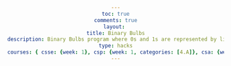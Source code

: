 ```yaml
---
toc: true
comments: true
layout: 
title: Binary Bulbs
description: Binary Bulbs program where 0s and 1s are represented by lightbulbs.
type: hacks
courses: { csse: {week: 1}, csp: {week: 1, categories: [4.A]}, csa: {week: 0} }
---
```

<html lang="en">

<head>
    <meta charset="UTF-8">
    <meta name="viewport" content="width=device-width, initial-scale=1.0">
    <title>Binary Bulbs</title>
    <style>
        body {
            font-family: 'Arial', sans-serif;
            text-align: center;
            margin: 20px;
        }

        h2 {
            color: #333;
        }

        .bulb-row {
            display: flex;
            flex-wrap: wrap;
            justify-content: center;
            margin-top: 20px;
        }

        .bulb-box {
            display: flex;
            flex-direction: column;
            align-items: center;
            margin: 10px;
        }

        .bulb {
            width: 50px;
            height: 50px;
            margin: 5px;
            cursor: pointer;
            background-size: cover;
            border: 2px solid #ccc;
            border-radius: 5px;
        }

        .bulb.on {
            background-image: url('https://imgs.search.brave.com/NXS21r_KAv6dNeXNdTdujnd_5G7oDYgvbnkPypQa_Gc/rs:fit:860:0:0/g:ce/aHR0cHM6Ly9jZG4t/MC5lbW9qaXMud2lr/aS9lbW9qaS1waWNz/L29wZW5tb2ppL2xp/Z2h0LWJ1bGItb3Bl/bm1vamkucG5n');
        }

        .bulb.off {
            background-image: url('https://imgs.search.brave.com/MFLjYBZxftkyeeaYWO-sjTk0MStDluO1SfkdWkly-ng/rs:fit:860:0:0/g:ce/aHR0cHM6Ly9jZG4t/aWNvbnMtcG5nLmZs/YXRpY29uLmNvbS81/MTIvMzIvMzIyOTku/cG5n'); 
        }

        .decimal-display {
            margin-top: 20px;
            font-size: 18px;
        }

        #turn-on-button {
            margin-top: 20px;
            padding: 10px;
            background-color: #4CAF50;
            color: white;
            border: none;
            border-radius: 5px;
            cursor: pointer;
        }

        #turn-on-button:hover {
            background-color: #45a049;
        }
    </style>
</head>

<body>

    <h2>Binary Bulbs</h2>
    <label for="num-bulbs">Enter the number of bulbs: </label>
    <input type="number" id="num-bulbs" min="1" value="8">
    <button id="submit-button">Submit</button>

    <div class="bulb-row" id="bulbs-row"></div>
    <div class="decimal-display" id="decimal-display"></div>

    <script>
        function binaryBulbs(n) {
            return Array(n).fill(0);
        }

        function displayBulbs(bulbs) {
            const bulbsRow = document.getElementById('bulbs-row');
            bulbsRow.innerHTML = '';

            bulbs.forEach((bulb, index) => {
                const bulbBox = document.createElement('div');
                bulbBox.className = 'bulb-box';

                const bulbElement = document.createElement('div');
                bulbElement.className = 'bulb' + (bulb ? ' on' : ' off');

                // Add a click event listener to toggle the bulb's state on click
                bulbElement.addEventListener('click', () => {
                    bulbs[index] = 1 - bulbs[index];
                    displayBulbs(bulbs);
                    updateDecimalDisplay(bulbs);
                });

                bulbBox.appendChild(bulbElement);
                bulbsRow.appendChild(bulbBox);
            });
        }

        function updateDecimalDisplay(bulbs) {
            const decimalDisplay = document.getElementById('decimal-display');
            const decimalValue = parseInt(bulbs.join(''), 2);
            decimalDisplay.textContent = `Decimal: ${decimalValue}`;
        }

        document.addEventListener('DOMContentLoaded', function () {
            const numBulbsInput = document.getElementById('num-bulbs');
            const submitButton = document.getElementById('submit-button');

            submitButton.addEventListener('click', function () {
                const numBulbs = parseInt(numBulbsInput.value);

                if (!isNaN(numBulbs) && numBulbs > 0) {
                    const bulbsState = binaryBulbs(numBulbs);
                    displayBulbs(bulbsState);
                    updateDecimalDisplay(bulbsState);
                } else {
                    alert('Please enter a valid positive integer for the number of bulbs.');
                }
            });
        });
    </script>

</body>

</html>
